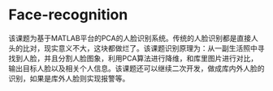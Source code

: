 # Face-recognition
该课题为基于MATLAB平台的PCA的人脸识别系统。传统的人脸识别都是直接人头的比对，现实意义不大，这块都做烂了。该课题识别原理为：从一副生活照中寻找到人脸，并且分割人脸图象，利用PCA算法进行降维，和库里图片进行对比，输出目标人脸以及相关个人信息。该课题还可以继续二次开发，做成库内外人脸的识别，如果是库外人脸则实现报警等。
